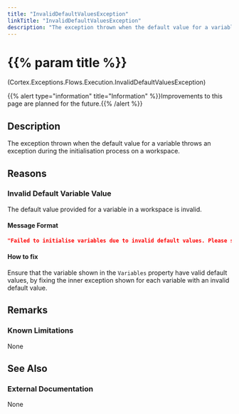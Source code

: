 ```yaml
---
title: "InvalidDefaultValuesException"
linkTitle: "InvalidDefaultValuesException"
description: "The exception thrown when the default value for a variable throws an exception during the initialisation process on a workspace."
---
```


# {{% param title %}}

<p class="namespace">(Cortex.Exceptions.Flows.Execution.InvalidDefaultValuesException)</p>
{{% alert type="information" title="Information" %}}Improvements to this page are planned for the future.{{% /alert %}}

## Description

The exception thrown when the default value for a variable throws an exception during the initialisation process on a workspace.

## Reasons

### Invalid Default Variable Value

The default value provided for a variable in a workspace is invalid.

#### Message Format

```json
"Failed to initialise variables due to invalid default values. Please see the 'Variables' property for details on why each variable threw."
```

#### How to fix

Ensure that the variable shown in the `Variables` property have valid default values, by fixing the inner exception shown for each variable with an invalid default value.

## Remarks

### Known Limitations

None

## See Also

### External Documentation

None
